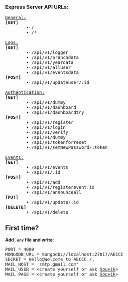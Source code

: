### Express Server API URLs:

<pre>
<a href="./app.js">General:</a>
<b>[GET]</b>
        • /
        • /*

<a href="./routes/alllogs.js">Logs:</a>
<b>[GET]</b>
        • /api/v1/logger
        • /api/v1/branchdata
        • /api/v1/yeardata
        • /api/v1/alluser
        • /api/v1/eventsdata
<b>[POST]</b>
        • /api/v1/updateuser/:id

<a href="./routes/auth.js">Authentication:</a>
<b>[GET]</b>
        • /api/v1/dummy
        • /api/v1/dashboard
        • /api/v1/dashboardtry
<b>[POST]</b>
        • /api/v1/register
        • /api/v1/login
        • /api/v1/verify
        • /api/v1/dummy
        • /api/v1/tokenforreset
        • /api/v1/setNewPassword/:token

<a href="./routes/events.js">Events:</a>
<b>[GET]</b>
        • /api/v1/events
        • /api/v1/:id
<b>[POST]</b>
        • /api/v1/add
        • /api/v1/registerevent:id
        • /api/v1/announceall
<b>[PUT]</b>
        • /api/v1/update/:id
<b>[DELETE]</b>
        • /api/v1/delete
</pre>

## First time?

**Add `.env` file and write:**
<pre>
PORT = 4000
MONGODB_URL = mongodb://localhost:27017/AECCC
SECRET = Hello@Welcome to AECCC./,
MAIL_HOST = 'smtp.gmail.com'
MAIL_USER = &lt;create yourself or ask <a href="https://github.com/8-bit-souvik">Souvik</a>&gt;
MAIL_PASS = &lt;create yourself or ask <a href="https://github.com/8-bit-souvik">Souvik</a>&gt;
</pre>
